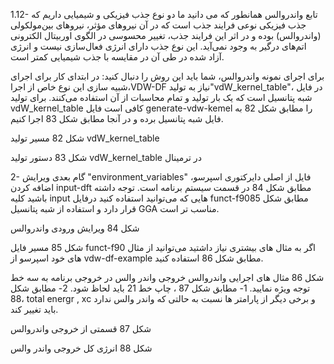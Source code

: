 
1.12- تابع واندروالس
  همانطور که می دانید ما دو نوع جذب فیزیکی و شیمیایی داریم که جذب فیزیکی نوعی فرایند جذب است که در آن نیروهای مؤثر، نیروهای بین‌مولکولی (واندروالس) بوده و در اثر این فرایند جذب، تغییر محسوسی در الگوی اوربیتال الکترونی اتم‌های درگیر به وجود نمی‌آید. این نوع جذب دارای انرژی فعال‌سازی نیست و انرژی آزاد شده در طی آن در مقایسه با جذب شیمیایی کمتر است. 

برای اجرای نمونه واندروالس، شما باید این روش را دنبال کنید:
در ابتدای کار برای اجرای شبیه سازی این نوع خاص از اجرا،VDW-DF نیاز به تولید"vdW_kernel_table"، در فایل شبه پتانسیل است که یک بار تولید و تمام محاسبات از آن استفاده می‌کنند. برای تولید vdW_kernel_table کافی است فایل generate-vdw-kemel را مطابق شکل 82 به فایل شبه پتانسیل برده و در آنجا  مطابق شکل 83 اجرا کنیم.


شکل 82 مسیر تولید  vdW_kernel_table


شکل 83 دستور تولید vdW_kernel_table در ترمینال

2- گام بعدی  ویرایش "environment_variables" فایل از اصلی دایرکتوری اسپرسو، اضافه کردن  input-dft   مطابق شکل 84 در قسمت سیستم  برنامه است. توجه داشته باشید کلیه input  هایی که می‌توانید استفاده کنید درفایل  funct-f90مطابق شکل 85 قرار دارد و استفاده از شبه پتانسیل GGA مناسب تر است.


شکل 84 ویرایش ورودی  واندروالس


شکل 85 مسیر فایل  funct-f90
اگر به مثال های بیشتری نیاز داشتید می‌توانید از مثال های خود اسپرسو از vdw-df-example مطابق شکل 86 استفاده کنید.


شکل 86 مثال های اجرایی واندروالس
خروجی واندر والس
در خروجی برنامه به سه خط توجه ویژه نمایید.
1- مطابق شکل 87 ، چاپ خط 21 باید لحاظ شود.
2- مطابق شکل 88،  total energr , xc  و برخی دیگر  از پارامتر ها نسبت به حالتی که واندر والس ندارد باید تغییر کند.


شکل 87 قسمتی از خروجی واندروالس

شکل 88 انرژی کل خروجی واندر والس
